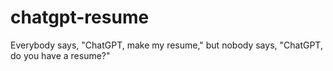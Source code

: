 # chatgpt-resume
Everybody says, "ChatGPT, make my resume," but nobody says, "ChatGPT, do you have a resume?"
